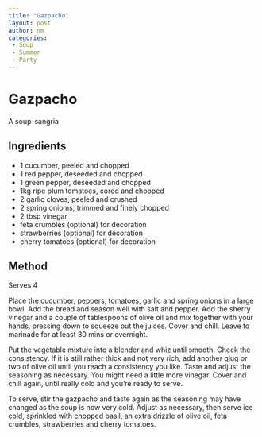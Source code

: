 ```yaml
---
title: "Gazpacho"
layout: post
author: nm
categories:
 - Soup
 - Summer
 - Party
---
```

# Gazpacho

A soup-sangria

## Ingredients

- 1 cucumber, peeled and chopped
- 1 red pepper, deseeded and chopped
- 1 green pepper, deseeded and chopped
- 1kg ripe plum tomatoes, cored and chopped
- 2 garlic cloves, peeled and crushed
- 2 spring onioms, trimmed and finely chopped 
- 2 tbsp vinegar
- feta crumbles (optional) for decoration
- strawberries (optional) for decoration
- cherry tomatoes (optional) for decoration

## Method

Serves 4

Place the cucumber, peppers, tomatoes, garlic and spring onions in a large bowl. Add the bread and season well with salt and pepper. Add the sherry vinegar and a couple of tablespoons of olive oil and mix together with your hands, pressing down to squeeze out the juices. Cover and chill. Leave to marinade for at least 30 mins or overnight.

Put the vegetable mixture into a blender and whiz until smooth. Check the consistency. If it is still rather thick and not very rich, add another glug or two of olive oil until you reach a consistency you like. Taste and adjust the seasoning as necessary. You might need a little more vinegar. Cover and chill again, until really cold and you’re ready to serve.


To serve, stir the gazpacho and taste again as the seasoning may have changed as the soup is now very cold. Adjust as necessary, then serve ice cold, sprinkled with chopped basil, an extra drizzle of olive oil, feta crumbles, strawberries and cherry tomatoes.


